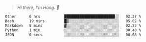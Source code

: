 > *Hi there, I'm Hang. 👋*

<!--START_SECTION:waka-->

```txt
Other      6 hrs           ███████████████████████░░   92.27 %
Bash       19 mins         █▒░░░░░░░░░░░░░░░░░░░░░░░   05.02 %
Markdown   8 mins          ▓░░░░░░░░░░░░░░░░░░░░░░░░   02.23 %
Python     1 min           ░░░░░░░░░░░░░░░░░░░░░░░░░   00.40 %
JSON       0 secs          ░░░░░░░░░░░░░░░░░░░░░░░░░   00.08 %
```

<!--END_SECTION:waka-->
